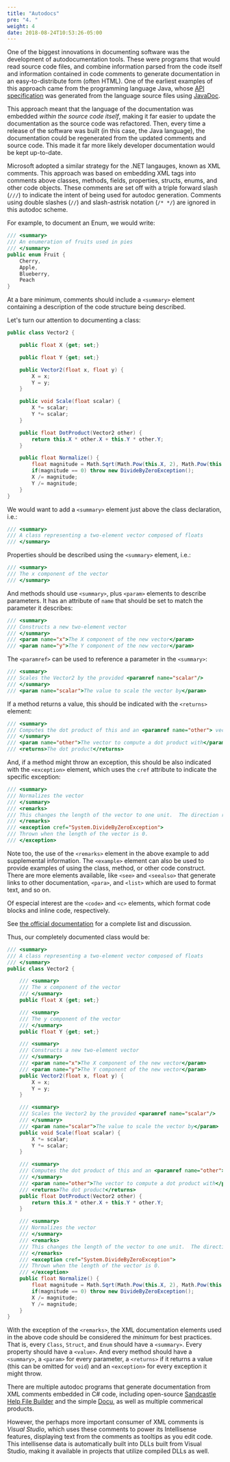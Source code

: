 ```yaml
---
title: "Autodocs"
pre: "4. "
weight: 4
date: 2018-08-24T10:53:26-05:00
---
```


One of the biggest innovations in documenting software was the development of autodocumentation tools. These were programs that would read source code files, and combine information parsed from the code itself and information contained in code comments to generate documentation in an easy-to-distribute form (often HTML).  One of the earliest examples of this approach came from the programming language Java, whose [API specification](https://docs.oracle.com/javase/7/docs/api/) was generated from the language source files using [JavaDoc](https://en.wikipedia.org/wiki/Javadoc).

This approach meant that the language of the documentation was embedded _within the source code itself_, making it far easier to update the documentation as the source code was refactored.  Then, every time a release of the software was built (in this case, the Java language), the documentation could be regenerated from the updated comments and source code.  This made it far more likely developer documentation would be kept up-to-date.

Microsoft adopted a similar strategy for the .NET langauges, known as XML comments.  This approach was based on embedding XML tags into comments above classes, methods, fields, properties, structs, enums, and other code objects.  These comments are set off with a triple forward slash (`///`) to indicate the intent of being used for autodoc generation.  Comments using double slashes (`//`) and slash-astrisk notation (`/* */`) are ignored in this autodoc scheme.

For example, to document an Enum, we would write:

```csharp
/// <summary>
/// An enumeration of fruits used in pies 
/// </summary>
public enum Fruit {
    Cherry,
    Apple,
    Blueberry,
    Peach
}
```

At a bare minimum, comments should include a `<summary>` element containing a description of the code structure being described.

Let's turn our attention to documenting a class:

```csharp 
public class Vector2 {

    public float X {get; set;}

    public float Y {get; set;}

    public Vector2(float x, float y) {
        X = x;
        Y = y;
    }

    public void Scale(float scalar) {
        X *= scalar;
        Y *= scalar;
    }

    public float DotProduct(Vector2 other) {
        return this.X * other.X + this.Y * other.Y;
    }

    public float Normalize() {
        float magnitude = Math.Sqrt(Math.Pow(this.X, 2), Math.Pow(this.Y, 2));
        if(magnitude == 0) throw new DivideByZeroException();
        X /= magnitude;
        Y /= magnitude;
    }
}
```

We would want to add a `<summary>` element just above the class declaration, i.e.:

```csharp 
/// <summary>
/// A class representing a two-element vector composed of floats 
/// </summary>
```

Properties should be described using the `<summary>` element, i.e.:

```csharp
/// <summary>
/// The x component of the vector 
/// </summary>
```

And methods should use `<summary>`, plus `<param>` elements to describe parameters.  It has an attribute of `name` that should be set to match the parameter it describes:

```csharp 
/// <summary>
/// Constructs a new two-element vector 
/// </summary>
/// <param name="x">The X component of the new vector</param>
/// <param name="y">The Y component of the new vector</param>
```

The `<paramref>` can be used to reference a parameter in the `<summary>`:

```csharp 
/// <summary>
/// Scales the Vector2 by the provided <paramref name="scalar"/> 
/// </summary>
/// <param name="scalar">The value to scale the vector by</param>
```

If a method returns a value, this should be indicated with the `<returns>` element:

```csharp
/// <summary>
/// Computes the dot product of this and an <paramref name="other"> vector
/// </summary>
/// <param name="other">The vector to compute a dot product with</param>
/// <returns>The dot product</returns>
```

And, if a method might throw an exception, this should be also indicated with the `<exception>` element, which uses the `cref` attribute to indicate the specific exception:

```csharp
/// <summary>
/// Normalizes the vector
/// </summary>
/// <remarks>
/// This changes the length of the vector to one unit.  The direction remains unchanged 
/// </remarks>
/// <exception cref="System.DivideByZeroException">
/// Thrown when the length of the vector is 0.
/// </exception>
```

Note too, the use of the `<remarks>` element in the above example to add supplemental information.  The `<example>` element can also be used to provide examples of using the class, method, or other code construct.  There are more elements available, like `<see>` and `<seealso>` that generate links to other documentation, `<para>`, and `<list>` which are used to format text, and so on.  

Of especial interest are the `<code>` and `<c>` elements, which format code blocks and inline code, respectively.

See [the official documentation](https://docs.microsoft.com/en-us/dotnet/csharp/codedoc) for a complete list and discussion.

Thus, our completely documented class would be:

```csharp
/// <summary>
/// A class representing a two-element vector composed of floats 
/// </summary>
public class Vector2 {

    /// <summary>
    /// The x component of the vector 
    /// </summary>
    public float X {get; set;}

    /// <summary>
    /// The y component of the vector 
    /// </summary>
    public float Y {get; set;}

    /// <summary>
    /// Constructs a new two-element vector 
    /// </summary>
    /// <param name="x">The X component of the new vector</param>
    /// <param name="y">The Y component of the new vector</param>
    public Vector2(float x, float y) {
        X = x;
        Y = y;
    }

    /// <summary>
    /// Scales the Vector2 by the provided <paramref name="scalar"/> 
    /// </summary>
    /// <param name="scalar">The value to scale the vector by</param>
    public void Scale(float scalar) {
        X *= scalar;
        Y *= scalar;
    }

    /// <summary>
    /// Computes the dot product of this and an <paramref name="other"> vector
    /// </summary>
    /// <param name="other">The vector to compute a dot product with</param>
    /// <returns>The dot product</returns>
    public float DotProduct(Vector2 other) {
        return this.X * other.X + this.Y * other.Y;
    }

    /// <summary>
    /// Normalizes the vector
    /// </summary>
    /// <remarks>
    /// This changes the length of the vector to one unit.  The direction remains unchanged 
    /// </remarks>
    /// <exception cref="System.DivideByZeroException">
    /// Thrown when the length of the vector is 0.
    /// </exception>
    public float Normalize() {
        float magnitude = Math.Sqrt(Math.Pow(this.X, 2), Math.Pow(this.Y, 2));
        if(magnitude == 0) throw new DivideByZeroException();
        X /= magnitude;
        Y /= magnitude;
    }
}
```

With the exception of the `<remarks>`, the XML documentation elements used in the above code should be considered the _minimum_ for best practices.  That is, every `Class`, `Struct`, and `Enum` should have a `<summary>`. Every property should have a `<value>`. And every method should have a `<summary>`, a `<param>` for every parameter, a `<returns>` if it returns a value (this can be omitted for `void`) and an `<exception>` for every exception it might throw.

There are multiple autodoc programs that generate documentation from XML comments embedded in C# code, including open-source [Sandcastle Help File Builder](https://github.com/EWSoftware/SHFB) and the simple [Docu](https://github.com/jagregory/docu), as well as multiple commerical products.

However, the perhaps more important consumer of XML comments is _Visual Studio_, which uses these comments to power its Intellisense features, displaying text from the comments as tooltips as you edit code.  This intellisense data is automatically built into DLLs built from Visual Studio, making it available in projects that utilize compiled DLLs as well.